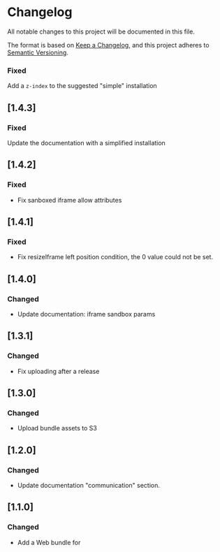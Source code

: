 # Changelog

All notable changes to this project will be documented in this file.

The format is based on [Keep a Changelog](https://keepachangelog.com/en/1.0.0/),
and this project adheres to [Semantic Versioning](https://semver.org/spec/v2.0.0.html).

### Fixed

Add a `z-index` to the suggested "simple" installation

## [1.4.3]

### Fixed

Update the documentation with a simplified installation

## [1.4.2]

### Fixed

-   Fix sanboxed iframe allow attributes

## [1.4.1]

### Fixed

-   Fix resizeIframe left position condition, the 0 value could not be set.

## [1.4.0]

### Changed

-   Update documentation: iframe sandbox params

## [1.3.1]

### Changed

-   Fix uploading after a release

## [1.3.0]

### Changed

-   Upload bundle assets to S3 

## [1.2.0]

### Changed

-   Update documentation "communication" section. 

## [1.1.0]

### Changed

-   Add a Web bundle for <script> consumers 

## [1.0.1]

### Fixed

-   Fix CI

## [1.0.0]

### Changed

-   Published v1.0.0

## [0.4.2]

### Fixed

-   Fix ci readme
-   Fix ci changelog

## [0.4.1]

### Fixed

-   Fix ci changelog

## [0.4.0]

### Changed

-   Rename project and variables from "Sandboxed" to "Boxed"

## [0.3.0]

### Changed

-   Add activate token refresh

## [0.2.3]

### Fixed

-   Refact iAdvizeInternals function name

## [0.2.2]

### Fixed

-   Fix web sdk get return

## [0.2.1]

### Fixed

-   Fix web sdk implementation

## [0.2.0]

### Changed

-   Update documentation

## [0.1.1]

### Fixed

-   Fix ci

## [0.1.0]

### Changed

-   Update documentation, add example
